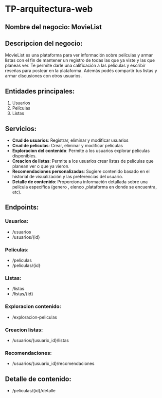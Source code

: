 # TP-arquitectura-web

## Nombre del negocio: MovieList

## Descripcion del negocio:
MovieList es una plataforma para ver información sobre películas y armar listas con el fin de mantener un registro de todas las que ya viste y las que planeas ver. Te permite darle una calificación a las películas y escribir reseñas para postear en la plataforma. Además podés compartir tus listas y armar discusiones con otros usuarios.

## Entidades principales:
1. Usuarios
2. Películas
3. Listas 

## Servicios:
- **Crud de usuarios**: Registrar, eliminar y modificar usuarios
- **Crud de peliculas**: Crear, eliminar y modificar películas
- **Exploracion del contenido**: Permite a los usuarios explorar películas disponibles.
- **Creacion de listas**: Permite a los usuarios crear listas de películas que planean ver o que ya vieron.
- **Recomendaciones personalizadas**: Sugiere contenido basado en el historial de visualización y las preferencias del usuario.
- **Detalle de contenido**: Proporciona información detallada sobre una película específica (genero , elenco ,plataforma en donde se encuentra, etc).

## Endpoints:
### Usuarios:
- /usuarios
- /usuarios/{id}
### Peliculas:
- /peliculas
- /peliculas/{id}
### Listas:
- /listas
- /listas/{id}
### Exploracion contenido:
- /exploracion-peliculas
### Creacion listas:
- /usuarios/{usuario_id}/listas
### Recomendaciones:
- /usuarios/{usuario_id}/recomendaciones
## Detalle de contenido:
- /peliculas/{id}/detalle

